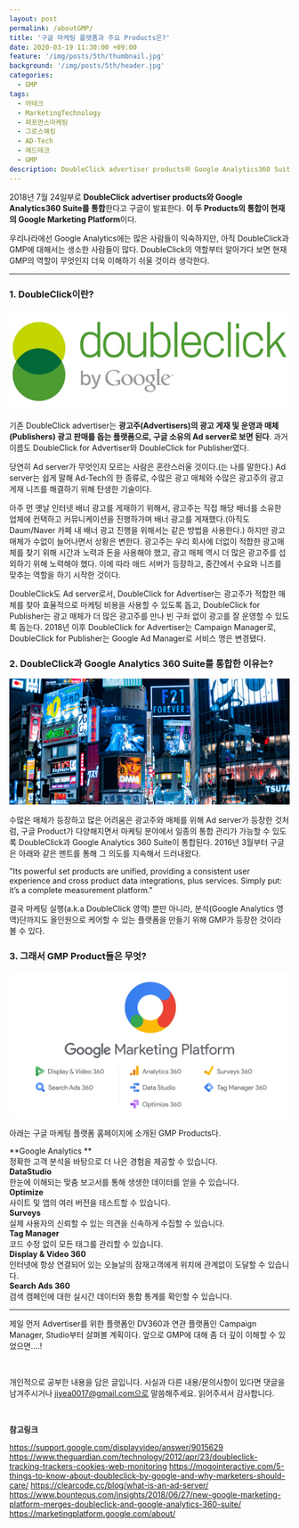 ```yaml
---
layout: post
permalink: /aboutGMP/
title: '구글 마케팅 플랫폼과 주요 Products은?'
date: 2020-03-19 11:30:00 +09:00
feature: '/img/posts/5th/thumbnail.jpg'
background: '/img/posts/5th/header.jpg'
categories:
  - GMP
tags:
  - 마테크
  - MarketingTechnology
  - 퍼포먼스마케팅
  - 그로스해킹
  - AD-Tech
  - 애드테크
  - GMP
description: DoubleClick advertiser products와 Google Analytics360 Suite이 통합된 현재의 Google Marketing Platform. 정확히 어떤 Product들이 있고, 플랫폼을 통해 마케터들은 어떤 이점을 얻을 수 있을까? 
---
```


2018년 7월 24일부로 **DoubleClick advertiser products와 Google Analytics360 Suite를 통합**한다고 구글이 발표한다. **이 두 Products의 통합이 현재의 Google Marketing Platform**이다. 

우리나라에선 Google Analytics에는 많은 사람들이 익숙하지만, 아직 DoubleClick과 GMP에 대해서는 생소한 사람들이 많다. DoubleClick의 역할부터 알아가다 보면 현재 GMP의 역할이 무엇인지 더욱 이해하기 쉬울 것이라 생각한다.

---

### 1. DoubleClick이란?

![더블클릭로고 이미지](/img/posts/5th/doubleclick.jpg) 

기존 DoubleClick advertiser는 **광고주(Advertisers)의 광고 게재 및 운영과 매체(Publishers) 광고 판매를 돕는 플랫폼으로, 구글 소유의 Ad server로 보면 된다**. 과거 이름도 DoubleClick for Advertiser와 DoubleClick for Publisher였다.

당연히 Ad server가 무엇인지 모르는 사람은 혼란스러울 것이다.(는 나를 말한다.) 
Ad server는 쉽게 말해 Ad-Tech의 한 종류로, 수많은 광고 매체와 수많은 광고주의 광고 게재 니즈를 해결하기 위해 탄생한 기술이다. 

아주 먼 옛날 인터넷 배너 광고를 게재하기 위해서, 광고주는 직접 해당 배너를 소유한 업체에 컨택하고 커뮤니케이션을 진행하가며 배너 광고를 게재했다.(아직도 Daum/Naver 카페 내 배너 광고 진행을 위해서는 같은 방법을 사용한다.) 하지만 광고 매체가 수없이 늘어나면서 상황은 변한다. 광고주는 우리 회사에 더없이 적합한 광고매체를 찾기 위해 시간과 노력과 돈을 사용해야 했고, 광고 매체 역시 더 많은 광고주를 섭외하기 위해 노력해야 했다. 이에 따라 애드 서버가 등장하고, 중간에서 수요와 니즈를 맞추는 역할을 하기 시작한 것이다. 

DoubleClick도 Ad server로서, DoubleClick for Advertiser는 광고주가 적합한 매체를 찾아 효율적으로 마케팅 비용을 사용할 수 있도록 돕고, DoubleClick for Publisher는 광고 매체가 더 많은 광고주를 만나 빈 구좌 없이 광고를 잘 운영할 수 있도록 돕는다. 2018년 이후 DoubleClick for Advertiser는 Campaign Manager로, DoubleClick for Publisher는 Google Ad Manager로 서비스 명은 변경됐다.



### 2. DoubleClick과 Google Analytics 360 Suite를 통합한 이유는?

![광고 이미지](/img/posts/5th/advertising.jpg) 

수많은 매체가 등장하고 많은 어려움은 광고주와 매체를 위해 Ad server가 등장한 것처럼, 구글 Product가 다양해지면서 마케팅 분야에서 일종의 통합 관리가 가능할 수 있도록 DoubleClick과 Google Analytics 360 Suite이 통합된다. 2016년 3월부터 구글은 아래와 같은 멘트를 통해 그 의도를 지속해서 드러내왔다. 

"Its powerful set products are unified, providing a consistent user experience and cross product data integrations, plus services. Simply put: it’s a complete measurement platform."

결국 마케팅 실행(a.k.a DoubleClick 영역) 뿐만 아니라, 분석(Google Analytics 영역)단까지도 올인원으로 케어할 수 있는 플랫폼을 만들기 위해 GMP가 등장한 것이라 볼 수 있다.



### 3. 그래서 GMP Product들은 무엇? 

![GMP 이미지](/img/posts/5th/thumbnail.jpg) 

아래는 구글 마케팅 플랫폼 홈페이지에 소개된 GMP Products다. 

**Google Analytics **<br>
정확한 고객 분석을 바탕으로 더 나은 경험을 제공할 수 있습니다.<br>
**DataStudio**<br>
한눈에 이해되는 맞춤 보고서를 통해 생생한 데이터를 얻을 수 있습니다. <br>
**Optimize**<br>
사이트 및 앱의 여러 버전을 테스트할 수 있습니다. <br>
**Surveys**<br>
실제 사용자의 신뢰할 수 있는 의견을 신속하게 수집할 수 있습니다.<br>
**Tag Manager**<br>
코드 수정 없이 모든 태그를 관리할 수 있습니다.<br>
**Display & Video 360**<br>
인터넷에 항상 연결되어 있는 오늘날의 잠재고객에게 위치에 관계없이 도달할 수 있습니다.<br>
**Search Ads 360**<br>
검색 캠페인에 대한 실시간 데이터와 통합 통계를 확인할 수 있습니다. <br>

---

제일 먼저 Advertiser를 위한 플랫폼인 DV360과 연관 플랫폼인 Campaign Manager, Studio부터 살펴볼 계획이다. 앞으로 GMP에 대해 좀 더 깊이 이해할 수 있었으면....! 

<br>

개인적으로 공부한 내용을 담은 글입니다. 사실과 다른 내용/문의사항이 있다면 댓글을 남겨주시거나 jiyea0017@gmail.com으로 말씀해주세요. 읽어주셔서 감사합니다.

<br>

**참고링크**<br>

<https://support.google.com/displayvideo/answer/9015629>
<https://www.theguardian.com/technology/2012/apr/23/doubleclick-tracking-trackers-cookies-web-monitoring>
<https://mogointeractive.com/5-things-to-know-about-doubleclick-by-google-and-why-marketers-should-care/>
<https://clearcode.cc/blog/what-is-an-ad-server/>
<https://www.bounteous.com/insights/2018/06/27/new-google-marketing-platform-merges-doubleclick-and-google-analytics-360-suite/>
<https://marketingplatform.google.com/about/>


